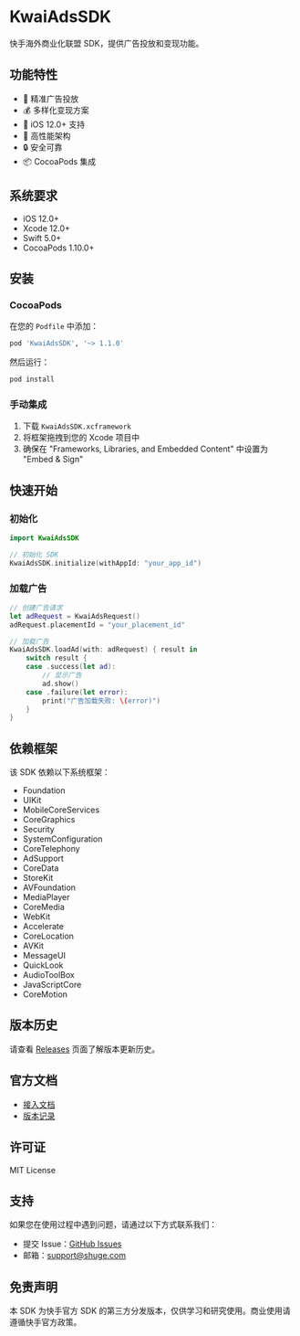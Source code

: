 # KwaiAdsSDK

快手海外商业化联盟 SDK，提供广告投放和变现功能。

## 功能特性

- 🎯 精准广告投放
- 💰 多样化变现方案
- 📱 iOS 12.0+ 支持
- 🚀 高性能架构
- 🔒 安全可靠
- 📦 CocoaPods 集成

## 系统要求

- iOS 12.0+
- Xcode 12.0+
- Swift 5.0+
- CocoaPods 1.10.0+

## 安装

### CocoaPods

在您的 `Podfile` 中添加：

```ruby
pod 'KwaiAdsSDK', '~> 1.1.0'
```

然后运行：

```bash
pod install
```

### 手动集成

1. 下载 `KwaiAdsSDK.xcframework`
2. 将框架拖拽到您的 Xcode 项目中
3. 确保在 "Frameworks, Libraries, and Embedded Content" 中设置为 "Embed & Sign"

## 快速开始

### 初始化

```swift
import KwaiAdsSDK

// 初始化 SDK
KwaiAdsSDK.initialize(withAppId: "your_app_id")
```

### 加载广告

```swift
// 创建广告请求
let adRequest = KwaiAdsRequest()
adRequest.placementId = "your_placement_id"

// 加载广告
KwaiAdsSDK.loadAd(with: adRequest) { result in
    switch result {
    case .success(let ad):
        // 显示广告
        ad.show()
    case .failure(let error):
        print("广告加载失败: \(error)")
    }
}
```

## 依赖框架

该 SDK 依赖以下系统框架：

- Foundation
- UIKit
- MobileCoreServices
- CoreGraphics
- Security
- SystemConfiguration
- CoreTelephony
- AdSupport
- CoreData
- StoreKit
- AVFoundation
- MediaPlayer
- CoreMedia
- WebKit
- Accelerate
- CoreLocation
- AVKit
- MessageUI
- QuickLook
- AudioToolBox
- JavaScriptCore
- CoreMotion

## 版本历史

请查看 [Releases](https://github.com/shuge-developer/KwaiAdsSDK/releases) 页面了解版本更新历史。

## 官方文档

- [接入文档](https://docs.qingque.cn/d/home/eZQAPHN3SnfXTs-61wlQoniE_?identityId=1oEEBLW4oKJ)
- [版本记录](https://docs.qingque.cn/d/home/eZQCnZQhzJvvbCJo9bLPQJDZo?identityId=1oEEBLW4oKJ)

## 许可证

MIT License

## 支持

如果您在使用过程中遇到问题，请通过以下方式联系我们：

- 提交 Issue：[GitHub Issues](https://github.com/shuge-developer/KwaiAdsSDK/issues)
- 邮箱：support@shuge.com

## 免责声明

本 SDK 为快手官方 SDK 的第三方分发版本，仅供学习和研究使用。商业使用请遵循快手官方政策。
